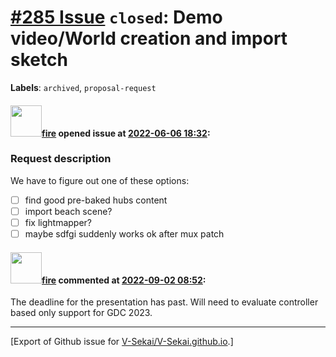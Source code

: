 # [\#285 Issue](https://github.com/V-Sekai/V-Sekai.github.io/issues/285) `closed`: Demo video/World creation and import sketch
**Labels**: `archived`, `proposal-request`


#### <img src="https://avatars.githubusercontent.com/u/32321?u=c2e06a3d2b49a467aa907e54aa259516440267cc&v=4" width="50">[fire](https://github.com/fire) opened issue at [2022-06-06 18:32](https://github.com/V-Sekai/V-Sekai.github.io/issues/285):

### Request description

We have to figure out one of these options:

- [ ] find good pre-baked hubs content
- [ ] import beach scene?
- [ ] fix lightmapper?
- [ ] maybe sdfgi suddenly works ok after mux patch

#### <img src="https://avatars.githubusercontent.com/u/32321?u=c2e06a3d2b49a467aa907e54aa259516440267cc&v=4" width="50">[fire](https://github.com/fire) commented at [2022-09-02 08:52](https://github.com/V-Sekai/V-Sekai.github.io/issues/285#issuecomment-1235244012):

The deadline for the presentation has past. Will need to evaluate controller based only support for GDC 2023.


-------------------------------------------------------------------------------



[Export of Github issue for [V-Sekai/V-Sekai.github.io](https://github.com/V-Sekai/V-Sekai.github.io).]
